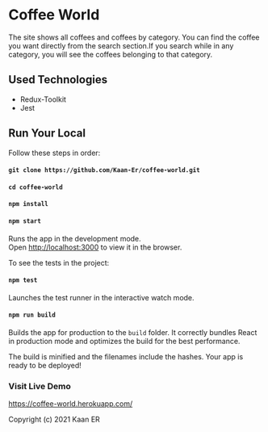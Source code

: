 # Coffee World

The site shows all coffees and coffees by category. 
You can find the coffee you want directly from the search section.If you search while in any category, you will see the coffees belonging to that category.

## Used Technologies

- Redux-Toolkit
- Jest

## Run Your Local
Follow these steps in order:

#### `git clone https://github.com/Kaan-Er/coffee-world.git`
#### `cd coffee-world`
#### `npm install`
#### `npm start`

Runs the app in the development mode.\
Open [http://localhost:3000](http://localhost:3000) to view it in the browser.

To see the tests in the project:
#### `npm test`

Launches the test runner in the interactive watch mode.

#### `npm run build`

Builds the app for production to the `build` folder.
It correctly bundles React in production mode and optimizes the build for the best performance.

The build is minified and the filenames include the hashes.
Your app is ready to be deployed!


### Visit Live Demo
https://coffee-world.herokuapp.com/

Copyright (c) 2021 Kaan ER

